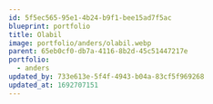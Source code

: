 ```yaml
---
id: 5f5ec565-95e1-4b24-b9f1-bee15ad7f5ac
blueprint: portfolio
title: Olabil
image: portfolio/anders/olabil.webp
parent: 65eb0cf0-db7a-4116-8b2d-45c51447217e
portfolio:
  - anders
updated_by: 733e613e-5f4f-4943-b04a-83cf5f969268
updated_at: 1692707151
---
```

